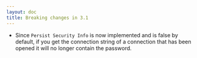 ```yaml
---
layout: doc
title: Breaking changes in 3.1
---
```


* Since `Persist Security Info` is now implemented and is false by default, if you get the connection string of a connection
  that has been opened it will no longer contain the password.

